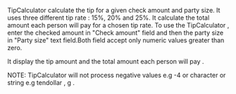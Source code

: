 TipCalculator calculate the tip for a given check amount and party size.
It uses three different tip rate : 15%, 20% and 25%.
It calculate the total amount each person will pay for a chosen tip rate.
To use the TipCalculator , enter the checked amount in "Check amount" field and then the party size in "Party size" text field.Both field accept only numeric values greater than zero.

It display the tip amount and the total amount each person will pay .

NOTE: TipCalculator will not process negative values e.g -4 or character or string e.g tendollar , g . 
